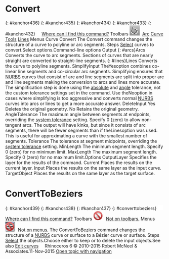 ---
---


# Convert
{: #kanchor436}
{: #kanchor435}
{: #kanchor434}
{: #kanchor433}
{: #kanchor432}
 [![images/transparent.gif](images/transparent.gif)Where can I find this command?](javascript:void(0);) Toolbars
![images/convert-polyline.png](images/convert-polyline.png) [Arc](arc-toolbar.html)  [Curve Tools](curve-tools-toolbar.html)  [Lines](lines-toolbar.html) 
Menus
Curve
Convert
The Convert command changes the structure of a curve to polyline or arc segments.
Steps
 [Select](select-objects.html) curves to convert.Select options.Command-line options
Output
{: #arcs}Arcs
Converts the curve to arc segments. Sections of curves that are nearly straight are converted to straight-line segments.
{: #lines}Lines
Converts the curve to polyline segments.
SimplifyInput
TheYesoption combines co-linear line segments and co-circular arc segments.
Simplifying ensures that [NURBS](http://www.rhino3d.com/nurbs) curves that consist of arc and line segments are split into proper arc and line segments making the conversion to arcs and lines more accurate.
The simplification step is done using the [absolute](units.html#absolutetolerance) and [angle](units.html#angletolerance) tolerance, not the custom tolerance settings set in the command.
Use theNooption in cases where simplifying is too aggressive and converts normal [NURBS](http://www.rhino3d.com/nurbs) curves into arcs or lines to get a more accurate answer.
DeleteInput
Yes
Deletes the original geometry.
No
Retains the original geometry.
AngleTolerance
The maximum angle between segments at endpoints, overriding the [system tolerance](units.html#absolutetolerance) setting.
Specify 0 (zero) to allow non-tangent arcs. The output will have kinks, but since it consists of arc segments, there will be fewer segments than if theLinesoption was used. This is useful for approximating a curve with the smallest number of segments.
Tolerance
The tolerance at segment midpoints, overriding the [system tolerance](units.html#absolutetolerance) setting.
MinLength
The minimum segment length. Specify 0 (zero) for no minimum limit.
MaxLength
The maximum segment length. Specify 0 (zero) for no maximum limit.Options
OutputLayer
Specifies the layer for the results of the command.
Current
Places the results on the current layer.
Input
Places the results on the same layer as the input curve.
TargetObject
Places the results on the same layer as the target surface.

# ConvertToBeziers
{: #kanchor439}
{: #kanchor438}
{: #kanchor437}
{: #converttobeziers}
 [![images/transparent.gif](images/transparent.gif)Where can I find this command?](javascript:void(0);) Toolbars
![images/-no-toolbar-button.png](images/-no-toolbar-button.png) [Not on toolbars.](toolbarwhattodo.html) 
Menus
![images/-no-menu-item.png](images/-no-menu-item.png) [Not on menus.](menuwhattodo.html) 
The ConvertToBeziers command changes the structure of a [NURBS](http://www.rhino3d.com/nurbs) curve or surface to a Bézier curve or surface.
Steps
 [Select](select-objects.html) the objects.Choose either to keep or to delete the input objects.See also
 [Edit curves](sak-curvetools.html) 
&#160;
&#160;
Rhinoceros 6 © 2010-2015 Robert McNeel &amp; Associates.11-Nov-2015
 [Open topic with navigation](convert.html) 

